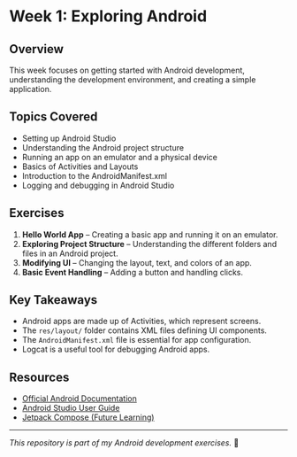 # Week 1: Exploring Android

## Overview

This week focuses on getting started with Android development, understanding the development environment, and creating a simple application.

## Topics Covered

- Setting up Android Studio
- Understanding the Android project structure
- Running an app on an emulator and a physical device
- Basics of Activities and Layouts
- Introduction to the AndroidManifest.xml
- Logging and debugging in Android Studio

## Exercises

1. **Hello World App** – Creating a basic app and running it on an emulator.
2. **Exploring Project Structure** – Understanding the different folders and files in an Android project.
3. **Modifying UI** – Changing the layout, text, and colors of an app.
4. **Basic Event Handling** – Adding a button and handling clicks.

## Key Takeaways

- Android apps are made up of Activities, which represent screens.
- The `res/layout/` folder contains XML files defining UI components.
- The `AndroidManifest.xml` file is essential for app configuration.
- Logcat is a useful tool for debugging Android apps.

## Resources

- [Official Android Documentation](https://developer.android.com/)
- [Android Studio User Guide](https://developer.android.com/studio/intro)
- [Jetpack Compose (Future Learning)](https://developer.android.com/jetpack/compose)

---

_This repository is part of my Android development exercises._ 🚀
